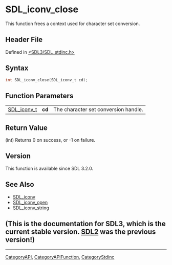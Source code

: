 # SDL_iconv_close

This function frees a context used for character set conversion.

## Header File

Defined in [<SDL3/SDL_stdinc.h>](https://github.com/libsdl-org/SDL/blob/main/include/SDL3/SDL_stdinc.h)

## Syntax

```c
int SDL_iconv_close(SDL_iconv_t cd);
```

## Function Parameters

|                            |        |                                      |
| -------------------------- | ------ | ------------------------------------ |
| [SDL_iconv_t](SDL_iconv_t) | **cd** | The character set conversion handle. |

## Return Value

(int) Returns 0 on success, or -1 on failure.

## Version

This function is available since SDL 3.2.0.

## See Also

- [SDL_iconv](SDL_iconv)
- [SDL_iconv_open](SDL_iconv_open)
- [SDL_iconv_string](SDL_iconv_string)


## (This is the documentation for SDL3, which is the current stable version. [SDL2](https://wiki.libsdl.org/SDL2/) was the previous version!)



----
[CategoryAPI](CategoryAPI), [CategoryAPIFunction](CategoryAPIFunction), [CategoryStdinc](CategoryStdinc)

